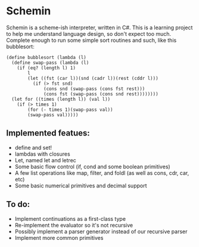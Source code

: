 Schemin
=======


Schemin is a scheme-ish interpreter, written in C#. This is a learning project to help me understand language design, so don't expect too much. Complete enough to run some simple sort routines and such, like this bubblesort:

    (define bubblesort (lambda (l)
      (define swap-pass (lambda (l)
        (if (eq? (length l) 1) 
            l
            (let ((fst (car l))(snd (cadr l))(rest (cddr l)))
              (if (> fst snd) 
                  (cons snd (swap-pass (cons fst rest)))
                  (cons fst (swap-pass (cons snd rest))))))))
      (let for ((times (length l)) (val l))
        (if (> times 1)
            (for (- times 1)(swap-pass val))
            (swap-pass val)))))

Implemented featues:
--------------------

+ define and set!
+ lambdas with closures
+ Let, named let and letrec
+ Some basic flow control (if, cond and some boolean primitives)
+ A few list operations like map, filter, and foldl (as well as cons, cdr, car, etc)
+ Some basic numerical primitives and decimal support


To do:
------

+ Implement continuations as a first-class type
+ Re-implement the evaluator so it's not recursive
+ Possibly implement a parser generator instead of our recursive parser
+ Implement more common primitives







